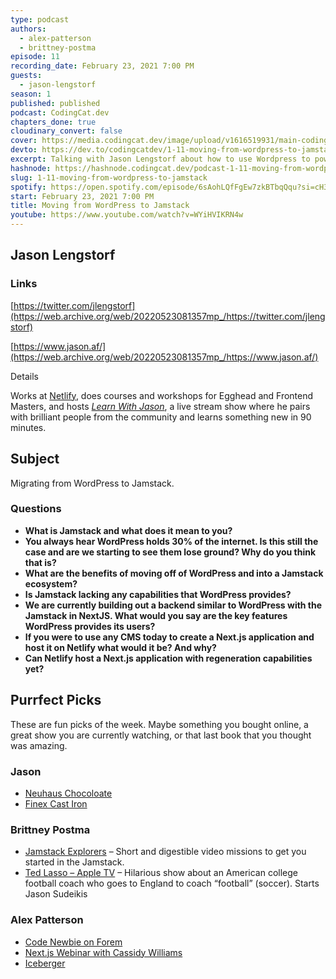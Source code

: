 ```yaml
---
type: podcast
authors:
  - alex-patterson
  - brittney-postma
episode: 11
recording_date: February 23, 2021 7:00 PM
guests:
  - jason-lengstorf
season: 1
published: published
podcast: CodingCat.dev
chapters_done: true
cloudinary_convert: false
cover: https://media.codingcat.dev/image/upload/v1616519931/main-codingcatdev-photo/scjp26pt4hdxicpvsebs.png
devto: https://dev.to/codingcatdev/1-11-moving-from-wordpress-to-jamstack-nbh
excerpt: Talking with Jason Lengstorf about how to use Wordpress to power the backend to any of your Jamstack sites.
hashnode: https://hashnode.codingcat.dev/podcast-1-11-moving-from-wordpress-to-jamstack
slug: 1-11-moving-from-wordpress-to-jamstack
spotify: https://open.spotify.com/episode/6sAohLQfFgEw7zkBTbqQqu?si=cH3am2yhTJ6yvjADdXrUEg
start: February 23, 2021 7:00 PM
title: Moving from WordPress to Jamstack
youtube: https://www.youtube.com/watch?v=WYiHVIKRN4w
---
```


## Jason Lengstorf

### Links

[https://twitter.com/jlengstorf](https://web.archive.org/web/20220523081357mp_/https://twitter.com/jlengstorf)

[https://www.jason.af/](https://web.archive.org/web/20220523081357mp_/https://www.jason.af/)

Details

Works at [Netlify](https://web.archive.org/web/20220523081357mp_/https://www.netlify.com/?utm_source=jasonaf&utm_medium=jason-bio-jl&utm_campaign=devex), does courses and workshops for Egghead and Frontend Masters, and hosts [_Learn With Jason_](https://web.archive.org/web/20220523081357mp_/https://www.learnwithjason.dev/), a live stream show where he pairs with brilliant people from the community and learns something new in 90 minutes.

## Subject

Migrating from WordPress to Jamstack.

### Questions

- **What is Jamstack and what does it mean to you?**
- **You always hear WordPress holds 30% of the internet. Is this still the case and are we starting to see them lose ground? Why do you think that is?**
- **What are the benefits of moving off of WordPress and into a Jamstack ecosystem?**
- **Is Jamstack lacking any capabilities that WordPress provides?**
- **We are currently building out a backend similar to WordPress with the Jamstack in NextJS. What would you say are the key features WordPress provides its users?**
- **If you were to use any CMS today to create a Next.js application and host it on Netlify what would it be? And why?**
- **Can Netlify host a Next.js application with regeneration capabilities yet?**

## Purrfect Picks

These are fun picks of the week. Maybe something you bought online, a great show you are currently watching, or that last book that you thought was amazing.

### Jason

- [Neuhaus Chocoloate](https://web.archive.org/web/20220523081357mp_/https://us.neuhauschocolates.com/en_US/home)
- [Finex Cast Iron](https://web.archive.org/web/20220523081357mp_/https://finexusa.com/)

### Brittney Postma

- [Jamstack Explorers](https://web.archive.org/web/20220523081357mp_/https://explorers.netlify.com/missions) – Short and digestible video missions to get you started in the Jamstack.
- [Ted Lasso – Apple TV](https://web.archive.org/web/20220523081357mp_/https://en.wikipedia.org/wiki/Ted_Lasso) – Hilarious show about an American college football coach who goes to England to coach “football” (soccer). Starts Jason Sudeikis

### Alex Patterson

- [Code Newbie on Forem](https://web.archive.org/web/20220523081357mp_/https://community.codenewbie.org/codingcatdev)
- [Next.js Webinar with Cassidy Williams](https://web.archive.org/web/20220523081357mp_/https://netlify.zoom.us/webinar/register/1216052863578/WN_jLox66kvToOCHB29NUhDsQ)
- [Iceberger](https://web.archive.org/web/20220523081357mp_/https://joshdata.me/iceberger.html)
